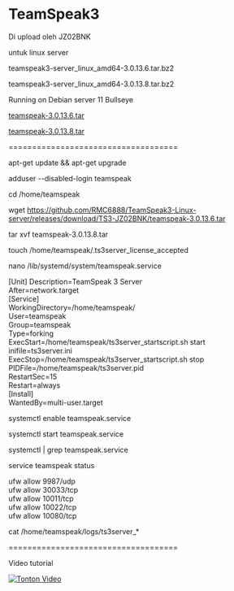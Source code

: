 # TeamSpeak3
Di upload oleh JZ02BNK

untuk linux server

teamspeak3-server_linux_amd64-3.0.13.6.tar.bz2

teamspeak3-server_linux_amd64-3.0.13.8.tar.bz2

Running on Debian server 11 Bullseye

[teamspeak-3.0.13.6.tar](https://github.com/RMC6888/TeamSpeak3-Linux-server/releases/download/TS3-JZ02BNK/teamspeak-3.0.13.6.tar)

[teamspeak-3.0.13.8.tar](https://github.com/RMC6888/TeamSpeak3-Linux-server/releases/download/TS3-JZ02BNK/teamspeak-3.0.13.8.tar)

====================================

apt-get update && apt-get upgrade

adduser --disabled-login teamspeak

cd /home/teamspeak

wget https://github.com/RMC6888/TeamSpeak3-Linux-server/releases/download/TS3-JZ02BNK/teamspeak-3.0.13.6.tar

tar xvf teamspeak-3.0.13.8.tar

touch /home/teamspeak/.ts3server_license_accepted

nano /lib/systemd/system/teamspeak.service

[Unit]
Description=TeamSpeak 3 Server<br>
After=network.target<br>
[Service]<br>
WorkingDirectory=/home/teamspeak/<br>
User=teamspeak<br>
Group=teamspeak<br>
Type=forking<br>
ExecStart=/home/teamspeak/ts3server_startscript.sh start inifile=ts3server.ini<br>
ExecStop=/home/teamspeak/ts3server_startscript.sh stop<br>
PIDFile=/home/teamspeak/ts3server.pid<br>
RestartSec=15<br>
Restart=always<br>
[Install]<br>
WantedBy=multi-user.target<br>

systemctl enable teamspeak.service

systemctl start teamspeak.service

systemctl | grep teamspeak.service

service teamspeak status

ufw allow 9987/udp<br>
ufw allow 30033/tcp<br>
ufw allow 10011/tcp<br>
ufw allow 10022/tcp<br>
ufw allow 10080/tcp<br>

cat /home/teamspeak/logs/ts3server_*

====================================

Video tutorial

[![Tonton Video](https://img.youtube.com/vi/bMgNPVSAphk/maxresdefault.jpg)](https://www.youtube.com/watch?v=bMgNPVSAphk)
